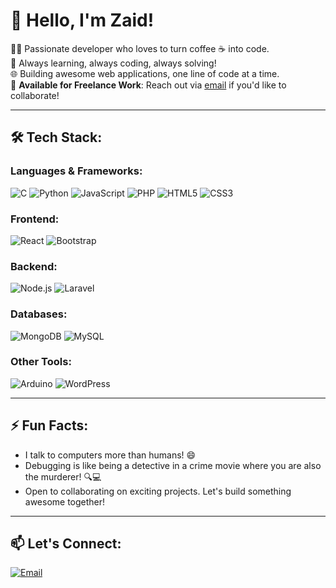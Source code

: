 <!---

- 👋 Hi, I’m @DeveloperXo
- 👀 I’m interested in exploring
- 🌱 I’m currently learning DSA
- 💞️ I’m looking to collaborate on ...
- 📫 How to reach me developer.zaid4u@gmail.com
- 😄 Pronouns: ...
- ⚡ Fun fact: I remember how to print `Hello, World` in Java!
- **Languages & Tool -**
- 

<!---
DeveloperXo/DeveloperXo is a ✨ special ✨ repository because its `README.md` (this file) appears on your GitHub profile.
You can click the Preview link to take a look at your changes.
--->



# 👋 Hello, I'm Zaid!

👨‍💻 Passionate developer who loves to turn coffee ☕ into code.  
🔭 Always learning, always coding, always solving!  
🌐 Building awesome web applications, one line of code at a time.  
💼 **Available for Freelance Work**: Reach out via [email](mailto:developer.zaid4u@gmail.com) if you'd like to collaborate!

---

## 🛠️ Tech Stack:

### Languages & Frameworks:
<p>
  <img src="https://img.shields.io/badge/C-555555?style=for-the-badge&logo=c&logoColor=white" alt="C" />
  <img src="https://img.shields.io/badge/Python-555555?style=for-the-badge&logo=python&logoColor=3776AB" alt="Python" />
  <img src="https://img.shields.io/badge/JavaScript-555555?style=for-the-badge&logo=javascript&logoColor=F7DF1E" alt="JavaScript" />
  <img src="https://img.shields.io/badge/PHP-555555?style=for-the-badge&logo=php&logoColor=777BB4" alt="PHP" />
  <img src="https://img.shields.io/badge/HTML5-555555?style=for-the-badge&logo=html5&logoColor=E34F26" alt="HTML5" />
  <img src="https://img.shields.io/badge/CSS3-555555?style=for-the-badge&logo=css3&logoColor=1572B6" alt="CSS3" />
</p>

### Frontend:
<p>
  <img src="https://img.shields.io/badge/React-555555?style=for-the-badge&logo=react&logoColor=61DAFB" alt="React" />
  <img src="https://img.shields.io/badge/Bootstrap-555555?style=for-the-badge&logo=bootstrap&logoColor=7952B3" alt="Bootstrap" />
</p>

### Backend:
<p>
  <img src="https://img.shields.io/badge/Node.js-555555?style=for-the-badge&logo=node.js&logoColor=339933" alt="Node.js" />
  <img src="https://img.shields.io/badge/Laravel-555555?style=for-the-badge&logo=laravel&logoColor=FF2D20" alt="Laravel" />
</p>

### Databases:
<p>
  <img src="https://img.shields.io/badge/MongoDB-555555?style=for-the-badge&logo=mongodb&logoColor=47A248" alt="MongoDB" />
  <img src="https://img.shields.io/badge/MySQL-555555?style=for-the-badge&logo=mysql&logoColor=4479A1" alt="MySQL" />
</p>

### Other Tools:
<p>
  <img src="https://img.shields.io/badge/Arduino-555555?style=for-the-badge&logo=arduino&logoColor=00979D" alt="Arduino" />
  <img src="https://img.shields.io/badge/WordPress-555555?style=for-the-badge&logo=wordpress&logoColor=21759B" alt="WordPress" />
</p>

---

## ⚡ Fun Facts:
- I talk to computers more than humans! 😄
- Debugging is like being a detective in a crime movie where you are also the murderer! 🔍💻
- Open to collaborating on exciting projects. Let's build something awesome together!

<!--
- There's no such thing as a miracle.<br>
  My wishes are just, hide in the moonlight! 🌙<br>
  Is it that grand?<br>
  Not at all.<br>
  That's the hard at the end of the dawn!<br>
  Please you Stay Alive.
-->

---

## 📫 Let's Connect:

<p>
  <!--
  <a href="https://www.linkedin.com/in/your-profile" target="_blank">
    <img src="https://img.shields.io/badge/LinkedIn-555555?style=for-the-badge&logo=linkedin&logoColor=0A66C2" alt="LinkedIn" />
  </a>
  <a href="https://twitter.com/your-handle" target="_blank">
    <img src="https://img.shields.io/badge/Twitter-555555?style=for-the-badge&logo=twitter&logoColor=1DA1F2" alt="Twitter" />
  </a>
  -->
  <a href="mailto:developer.zaid4u@gmail.com" target="_blank">
    <img src="https://img.shields.io/badge/Email-555555?style=for-the-badge&logo=gmail&logoColor=EA4335" alt="Email" />
  </a>
</p>



